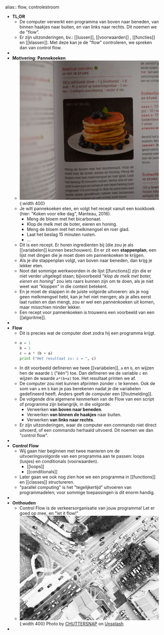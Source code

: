 alias:: flow, controlestroom

- **TL;DR**
    - De computer verwerkt een programma van boven naar beneden, van binnen haakjes naar buiten, en van links naar rechts. Dit noemen we de "flow".
    - Er zijn uitzonderingen, bv.: [[lussen]], [[voorwaarden]] , [[functies]] en [[klassen]]. Met deze kan je de "flow" controleren, we spreken dan van control flow.
-
- **Motivering: Pannekoeken**
    - ![image.jpg](../assets/pannekoeken.jpg){:width 400}
    - Je wilt pannekoeken eten, en volgt het recept vanuit een kookboek (hier: "Koken voor elke dag", Manteau, 2016).
        - Meng de bloem met het bicarbonaat.
        - Klop de melk met de boter, eieren en honing.
        - Meng de bloem met het melkmengsel en roer glad.
        - Laat het beslag 15 minuten rusten.
        - ...
    - Dit is een recept. Er horen ingredienten bij (die zou je als [[variabelen]] kunnen beschouwen). En er zit een **stappenplan**, een lijst met dingen die je moet doen om pannenkoeken te krijgen.
    - Als je die stappenplan volgt, van boven naar beneden, dan krijg je lekker eten.
    - Noot dat sommige werkwoorden in de lijst [[functions]] zijn die er niet verder uitgelegd staan; bijvoorbeeld "*klop de melk met boter, eieren en honing*" zou iets raars kunnen zijn om te doen, als je niet weet wat "kloppen" in die context betekent.
    - En je moet de stappen in de juiste volgorde uitvoeren: als je nog geen melkmengsel hebt, kan je het niet mengen; als je alles eerst laat rusten en dan mengt, zou er wel een pannenkoeken uit komen, maar misschien minder lekker.
    - Een recept voor pannenkoeken is trouwens een voorbeeld van een [[algoritme]].
-
- **Flow**
    - Dit is precies wat de computer doet zodra hij een programma krijgt.
    - ```python 
      a = 1
      b = 1
      c = a * (b + a)
      print ("Het resultaat is: c = ", c)
      ```
    - In dit voorbeeld defineren we twee [[variabelen]], `a` en `b`, en wijzen hen de waarde `1` ("één") toe. Dan defineren we de variable `c` en wijzen de waarde `a*(b+a)` toe. Het resultaat printen we af.
    - De computer zou niet kunnen afprinten zonder `c` te kennen. Ook de som van `a` en `b` kan je pas berekenen nadat je die variabelen gedefineerd heeft. Anders geeft de computer een [[foutmelding]].
    - De volgende drie algemene kenmerken van de Flow van een script of programma zijn belangrijk, in die volgorde:
        - Verwerken **van boven naar beneden**.
        - Verwerken **van binnen de haakjes** naar buiten.
        - Verwerken **van links naar rechts**.
    - Er zijn uitzonderingen, waar de computer een commando niet direct uitvoerd, of een commando herhaald uitvoerd. Dit noemen we dan "control flow".
-
- **Control Flow**
    - Wij gaan hier beginnen met twee manieren om de uitvoeringsvolgorde van een programma aan te passen: loops (lusjes) en conditionals (voorwaarden).
        - [[loops]]
        - [[conditionals]]
    - Later gaan we ook nog zien hoe we een programma in [[functions]] en [[classes]] structureren.
    - "parallel computing" is het "tegelijkertijd" uitvoeren van programmadelen; voor sommige toepassingen is dit enorm handig.
-
- **Onthouden**
    - Control Flow is de verkeersorganisatie van jouw programma! Let er goed op mee, en "let it flow!"
    - ![image.png](../assets/chuttersnap-GH5ZA-8adZs-unsplash.jpg){:width 400} 
      Photo by <a href="https://unsplash.com/@chuttersnap?utm_content=creditCopyText&utm_medium=referral&utm_source=unsplash">CHUTTERSNAP</a> on <a href="https://unsplash.com/photos/aerial-view-of-cars-passing-on-road-near-buildings-GH5ZA-8adZs?utm_content=creditCopyText&utm_medium=referral&utm_source=unsplash">Unsplash</a>
-